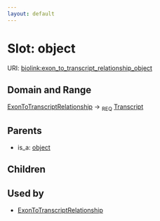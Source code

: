```yaml
---
layout: default
---
```



# Slot: object




URI: [biolink:exon_to_transcript_relationship_object](https://w3id.org/biolink/vocab/exon_to_transcript_relationship_object)

## Domain and Range

[ExonToTranscriptRelationship](ExonToTranscriptRelationship.md) ->  <sub>REQ</sub> [Transcript](Transcript.md)

## Parents

 *  is_a: [object](sequence_feature_relationship_object.md)

## Children


## Used by

 * [ExonToTranscriptRelationship](ExonToTranscriptRelationship.md)
